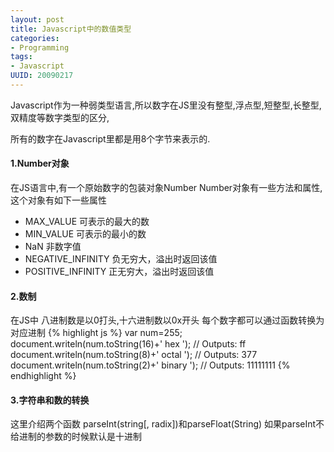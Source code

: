 ```yaml
---
layout: post
title: Javascript中的数值类型
categories:
- Programming
tags:
- Javascript
UUID: 20090217
---
```


Javascript作为一种弱类型语言,所以数字在JS里没有整型,浮点型,短整型,长整型,双精度等数字类型的区分,

所有的数字在Javascript里都是用8个字节来表示的.


#### 1.Number对象  
在JS语言中,有一个原始数字的包装对象Number
Number对象有一些方法和属性,
这个对象有如下一些属性

- MAX_VALUE  可表示的最大的数  
- MIN_VALUE 可表示的最小的数   
- NaN 非数字值   
- NEGATIVE_INFINITY 负无穷大，溢出时返回该值  
- POSITIVE_INFINITY 正无穷大，溢出时返回该值  

   

#### 2.数制
在JS中 八进制数是以0打头,十六进制数以0x开头
每个数字都可以通过函数转换为对应进制
{% highlight js %}
var num=255;
document.writeln(num.toString(16)+' hex
'); // Outputs: ff
document.writeln(num.toString(8)+' octal
'); // Outputs: 377
document.writeln(num.toString(2)+' binary
'); // Outputs: 11111111
{% endhighlight %}



#### 3.字符串和数的转换
这里介绍两个函数
parseInt(string[, radix])和parseFloat(String)
如果parseInt不给进制的参数的时候默认是十进制
